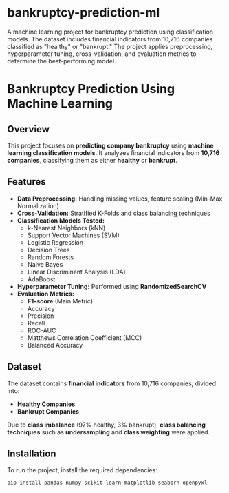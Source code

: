 # bankruptcy-prediction-ml
A machine learning project for bankruptcy prediction using classification models. The dataset includes financial indicators from 10,716 companies classified as "healthy" or "bankrupt." The project applies preprocessing, hyperparameter tuning, cross-validation, and evaluation metrics  to determine the best-performing model.
# Bankruptcy Prediction Using Machine Learning

## Overview
This project focuses on **predicting company bankruptcy** using **machine learning classification models**. It analyzes financial indicators from **10,716 companies**, classifying them as either **healthy** or **bankrupt**.

## Features
- **Data Preprocessing:** Handling missing values, feature scaling (Min-Max Normalization)
- **Cross-Validation:** Stratified K-Folds and class balancing techniques
- **Classification Models Tested:**
  - k-Nearest Neighbors (kNN)
  - Support Vector Machines (SVM)
  - Logistic Regression
  - Decision Trees
  - Random Forests
  - Naive Bayes
  - Linear Discriminant Analysis (LDA)
  - AdaBoost
- **Hyperparameter Tuning:** Performed using **RandomizedSearchCV**
- **Evaluation Metrics:**
  - **F1-score** (Main Metric)
  - Accuracy
  - Precision
  - Recall
  - ROC-AUC
  - Matthews Correlation Coefficient (MCC)
  - Balanced Accuracy

## Dataset
The dataset contains **financial indicators** from 10,716 companies, divided into:
- **Healthy Companies**
- **Bankrupt Companies**

Due to **class imbalance** (97% healthy, 3% bankrupt), **class balancing techniques** such as **undersampling** and **class weighting** were applied.

## Installation
To run the project, install the required dependencies:
```bash
pip install pandas numpy scikit-learn matplotlib seaborn openpyxl
